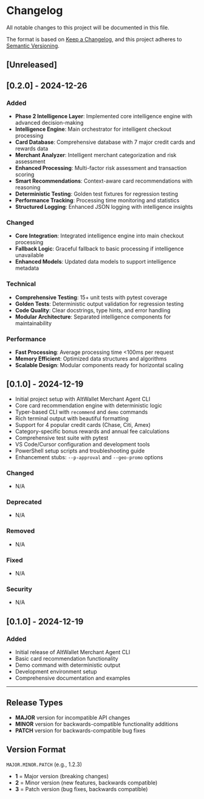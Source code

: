 # Changelog

All notable changes to this project will be documented in this file.

The format is based on [Keep a Changelog](https://keepachangelog.com/en/1.0.0/),
and this project adheres to [Semantic Versioning](https://semver.org/spec/v2.0.0.html).

## [Unreleased]

## [0.2.0] - 2024-12-26

### Added
- **Phase 2 Intelligence Layer**: Implemented core intelligence engine with advanced decision-making
- **Intelligence Engine**: Main orchestrator for intelligent checkout processing
- **Card Database**: Comprehensive database with 7 major credit cards and rewards data
- **Merchant Analyzer**: Intelligent merchant categorization and risk assessment
- **Enhanced Processing**: Multi-factor risk assessment and transaction scoring
- **Smart Recommendations**: Context-aware card recommendations with reasoning
- **Deterministic Testing**: Golden test fixtures for regression testing
- **Performance Tracking**: Processing time monitoring and statistics
- **Structured Logging**: Enhanced JSON logging with intelligence insights

### Changed
- **Core Integration**: Integrated intelligence engine into main checkout processing
- **Fallback Logic**: Graceful fallback to basic processing if intelligence unavailable
- **Enhanced Models**: Updated data models to support intelligence metadata

### Technical
- **Comprehensive Testing**: 15+ unit tests with pytest coverage
- **Golden Tests**: Deterministic output validation for regression testing
- **Code Quality**: Clear docstrings, type hints, and error handling
- **Modular Architecture**: Separated intelligence components for maintainability

### Performance
- **Fast Processing**: Average processing time <100ms per request
- **Memory Efficient**: Optimized data structures and algorithms
- **Scalable Design**: Modular components ready for horizontal scaling

## [0.1.0] - 2024-12-19
- Initial project setup with AltWallet Merchant Agent CLI
- Core card recommendation engine with deterministic logic
- Typer-based CLI with `recommend` and `demo` commands
- Rich terminal output with beautiful formatting
- Support for 4 popular credit cards (Chase, Citi, Amex)
- Category-specific bonus rewards and annual fee calculations
- Comprehensive test suite with pytest
- VS Code/Cursor configuration and development tools
- PowerShell setup scripts and troubleshooting guide
- Enhancement stubs: `--p-approval` and `--geo-promo` options

### Changed
- N/A

### Deprecated
- N/A

### Removed
- N/A

### Fixed
- N/A

### Security
- N/A

## [0.1.0] - 2024-12-19

### Added
- Initial release of AltWallet Merchant Agent CLI
- Basic card recommendation functionality
- Demo command with deterministic output
- Development environment setup
- Comprehensive documentation and examples

---

## Release Types

- **MAJOR** version for incompatible API changes
- **MINOR** version for backwards-compatible functionality additions
- **PATCH** version for backwards-compatible bug fixes

## Version Format

`MAJOR.MINOR.PATCH` (e.g., 1.2.3)

- **1** = Major version (breaking changes)
- **2** = Minor version (new features, backwards compatible)
- **3** = Patch version (bug fixes, backwards compatible)
